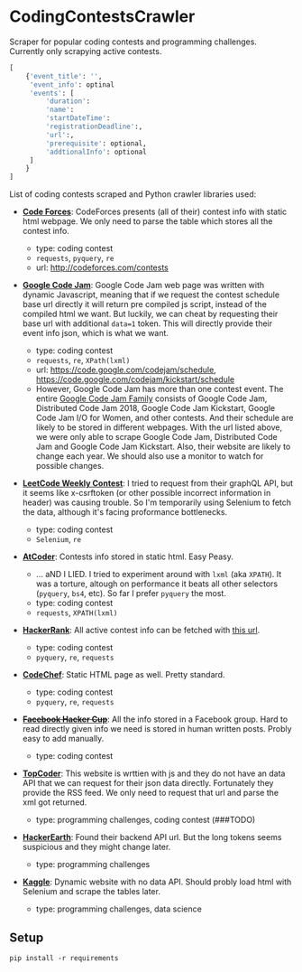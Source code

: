 # CodingContestsCrawler
Scraper for popular coding contests and programming challenges. Currently only scrapying active contests. 

```python
[
	{'event_title': '', 
	 'event_info': optinal
	 'events': [
		 'duration': 
		 'name': 
		 'startDateTime':
		 'registrationDeadline':,
		 'url':,
		 'prerequisite': optional,
		 'addtionalInfo': optional
	 ]
	}
]
```

List of coding contests scraped and Python crawler libraries used:

* __[Code Forces](http://codeforces.com/contests)__: CodeForces presents (all of their) contest info with static html webpage. We only need to parse the table which stores all the contest info. 
  * type: coding contest
  * `requests`, `pyquery`, `re`
  * url: http://codeforces.com/contests

* __[Google Code Jam](https://code.google.com/codejam/)__: Google Code Jam web page was written with dynamic Javascript, meaning that if we request the contest schedule base url directly it will return pre compiled js script, instead of the compiled html we want. But luckily, we can cheat by requesting their base url with additional `data=1` token. This will directly provide their event info json, which is what we want. 
  * type: coding contest
  * `requests`, `re`, `XPath(lxml)`
  * url: https://code.google.com/codejam/schedule, https://code.google.com/codejam/kickstart/schedule
  * However, Google Code Jam has more than one contest event. The entire [Google Code Jam Family](https://code.google.com/codejam/past-contests) consists of Google Code Jam, Distributed Code Jam 2018, Google Code Jam Kickstart, Google Code Jam I/O for Women, and other contests. And their schedule are likely to be stored in different webpages. With the url listed above, we were only able to scrape Google Code Jam, Distributed Code Jam and Google Code Jam Kickstart. Also, their website are likely to change each year. We should also use a monitor to watch for possible changes. 

* __[LeetCode Weekly Contest](https://leetcode.com/contest/)__: I tried to request from their graphQL API, but it seems like x-csrftoken (or other possible incorrect information in header) was causing trouble. So I'm temporarily using Selenium to fetch the data, although it's facing proformance bottlenecks.
  * type: coding contest
  * `Selenium`, `re`

* __[AtCoder](https://atcoder.jp/contest)__: Contests info stored in static html. Easy Peasy. 
  * ... aND I LIED. I tried to experiment around with `lxml` (aka `XPATH`). It was a torture, altough on performance it beats all other selectors (`pyquery`, `bs4`, etc). So far I prefer `pyquery` the most.  
  * type: coding contest
  * `requests`, `XPATH(lxml)`

* __[HackerRank](https://www.hackerrank.com/contests)__: All active contest info can be fetched with [this url](https://www.hackerrank.com/rest/contests/upcoming?offset=0&limit=10&contest_slug=active). 
  * type: coding contest
  * `pyquery`, `re`, `requests` 

* __[CodeChef](https://www.codechef.com/contests)__: Static HTML page as well. Pretty standard.
  * type: coding contest
  * `pyquery`, `re`, `requests` 

* <s>__[Facebook Hacker Cup](https://www.facebook.com/hackercup)__</s>: All the info stored in a Facebook group. Hard to read directly given info we need is stored in human written posts. Probly easy to add manually. 
  * type: coding contest

* __[TopCoder](https://www.topcoder.com/community/competitive-programming/)__: This website is wrttien with js and they do not have an data API that we can request for their json data directly. Fortunately they provide the RSS feed. We only need to request that url and parse the xml got returned.  
  * type: programming challenges, coding contest (###TODO)

* __[HackerEarth](https://www.hackerearth.com/challenges/)__: Found their backend API url. But the long tokens seems suspicious and they might change later. 
  * type: programming challenges

* __[Kaggle](https://www.kaggle.com/competitions)__: Dynamic website with no data API. Should probly load html with Selenium and scrape the tables later. 
  * type: programming challenges, data science

## Setup
```
pip install -r requirements
```